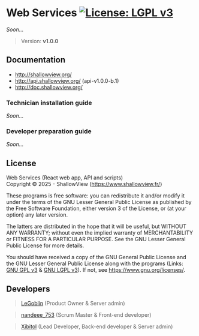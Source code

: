 # Web Services [![License: LGPL v3](https://img.shields.io/badge/License-LGPL_v3-orange.svg)](COPYING.LESSER)
_Soon..._

> Version: **v1.0.0**

## Documentation

- http://shallowview.org/
- http://api.shallowview.org/ (api-v1.0.0-b.1)
- http://doc.shallowview.org/

### Technician installation guide
_Soon..._
### Developer preparation guide
_Soon..._

## License
Web Services (React web app, API and scripts)  
Copyright &copy; 2025 - ShallowView (https://www.shallowview.fr/)

These programs is free software: you can redistribute it and/or modify it under
the terms of the GNU Lesser General Public License as published by the Free
Software Foundation, either version 3 of the License, or (at your option) any
later version.

The latters are distributed in the hope that it will be useful, but WITHOUT ANY
WARRANTY; without even the implied warranty of MERCHANTABILITY or FITNESS FOR A
PARTICULAR PURPOSE. See the GNU Lesser General Public License for more details.

You should have received a copy of the GNU General Public License and the GNU
Lesser General Public License along with the programs (Links:
[GNU GPL v3](COPYING) & [GNU LGPL v3](COPYING.LESSER)). If not, see
https://www.gnu.org/licenses/.

## Developers
> [LeGoblin](https://github.com/Kefthe) (Product Owner &
Server admin)

> [nandeee_753](https://github.com/adnan-faize) (Scrum Master & Front-end
developer)

> [Xibitol](https://github.com/Xibitol) (Lead Developer, Back-end developer &
Server admin)
